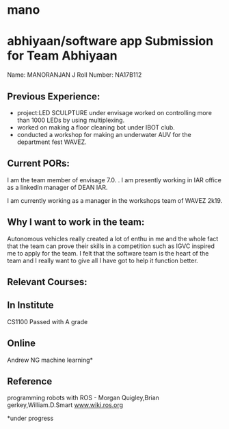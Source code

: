 # mano
abhiyaan/software app
Submission for Team Abhiyaan
============================
Name: MANORANJAN J
Roll Number: NA17B112

Previous Experience:
-------------------
 - project:LED SCULPTURE under envisage
   worked on controlling more than 1000 LEDs by using multiplexing.
 - worked on making a floor cleaning bot under IBOT club.
 - conducted a workshop for making an underwater AUV for the department fest WAVEZ.

Current PORs:
-------------
I am the team member of envisage 7.0. 
   .
I am presently working in IAR office as a linkedIn manager of DEAN IAR.

I am currently working as a manager in the workshops team of WAVEZ 2k19.

Why I want to work in the team:
------------------------------
Autonomous vehicles really created a lot of enthu in me and the whole fact that the team can prove their skills in a competition such as IGVC inspired me to apply for the team. I felt that the software team is the heart of the team and I really want to give all I have got to help it function better.  

Relevant Courses:
----------------
In Institute
------------
CS1100 Passed with A grade

Online
------
Andrew NG machine learning*

Reference
---------
programming robots with ROS - Morgan Quigley,Brian gerkey,William.D.Smart
www.wiki.ros.org

*under progress
